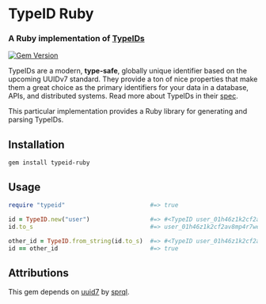 # TypeID Ruby

### A Ruby implementation of [TypeIDs](https://github.com/jetpack-io/typeid)

[![Gem Version](https://badge.fury.io/rb/typeid.svg)](https://badge.fury.io/rb/typeid)

TypeIDs are a modern, **type-safe**, globally unique identifier based on the upcoming
UUIDv7 standard. They provide a ton of nice properties that make them a great choice
as the primary identifiers for your data in a database, APIs, and distributed systems.
Read more about TypeIDs in their [spec](https://github.com/jetpack-io/typeid).

This particular implementation provides a Ruby library for generating and parsing TypeIDs.

## Installation

```shell
gem install typeid-ruby
```

## Usage

```ruby
require "typeid"                        #=> true

id = TypeID.new("user")                 #=> #<TypeID user_01h46z1k2cf2av8mp4r7we4697>
id.to_s                                 #=> user_01h46z1k2cf2av8mp4r7we4697

other_id = TypeID.from_string(id.to_s)  #=> #<TypeID user_01h46z1k2cf2av8mp4r7we4697>
id == other_id                          #=> true
```

## Attributions

This gem depends on [uuid7](https://github.com/sprql/uuid7-ruby) by [sprql](https://github.com/sprql).
